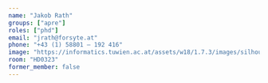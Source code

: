 ```yaml
---
name: "Jakob Rath"
groups: ["apre"]
roles: ["phd"]
email: "jrath@forsyte.at"
phone: "+43 (1) 58801 – 192 416"
image: "https://informatics.tuwien.ac.at/assets/w18/1.7.3/images/silhouette.svg"
room: "HD0323"
former_member: false
---
```


<!--
Your custom content goes here.
-->